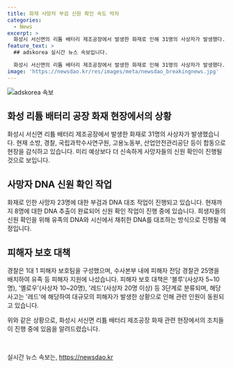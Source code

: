 ```yaml
---
title: 화재 사망자 부검 신원 확인 속도 박차
categories:
  - News
excerpt: >
  화성시 서신면의 리튬 배터리 제조공장에서 발생한 화재로 인해 31명의 사상자가 발생했다. 현재까지 내국인 3명을 포함한 23명의 희생자의 신원이 확인되지 않았다. 경찰은 DNA를 통해 유족의 DNA와 시신에서 채취한 DNA를 대조하여 확인할 계획이며, 이를 위해 8명의 DNA 추출이 이미 이루어졌다. 또한, 희생자 보호를 위해 특별한 팀이 구성되었고, 화재의 원인을 규명하기 위한 수사가 진행 중이다. 
feature_text: >
  ## adskorea 실시간 뉴스 속보입니다.

  화성시 서신면의 리튬 배터리 제조공장에서 발생한 화재로 인해 31명의 사상자가 발생했다. 현재까지 내국인 3명을 포함한 23명의 희생자의 신원이 확인되지 않았다. 경찰은 DNA를 통해 유족의 DNA와 시신에서 채취한 DNA를 대조하여 확인할 계획이며, 이를 위해 8명의 DNA 추출이 이미 이루어졌다. 또한, 희생자 보호를 위해 특별한 팀이 구성되었고, 화재의 원인을 규명하기 위한 수사가 진행 중이다. 
image: 'https://newsdao.kr/res/images/meta/newsdao_breakingnews.jpg'
---
```


<p><img src="https://newsdao.kr/res/images/meta/newsdao_breakingnews.jpg" alt="adskorea 속보" /></p>

<h2 data-ke-size="size26">화성 리튬 배터리 공장 화재 현장에서의 상황</h2>

<p data-ke-size="size16">화성시 서신면 리튬 배터리 제조공장에서 발생한 화재로 31명의 사상자가 발생했습니다. 현재 소방, 경찰, 국립과학수사연구원, 고용노동부, 산업안전관리공단 등이 합동으로 현장을 감식하고 있습니다. 미리 예상보다 더 신속하게 사망자들의 신원 확인이 진행될 것으로 보입니다.</p>

<h2 data-ke-size="size26">사망자 DNA 신원 확인 작업</h2>

<p data-ke-size="size16">화재로 인한 사망자 23명에 대한 부검과 DNA 대조 작업이 진행되고 있습니다. 현재까지 8명에 대한 DNA 추출이 완료되어 신원 확인 작업이 진행 중에 있습니다. 희생자들의 신원 확인을 위해 유족의 DNA와 시신에서 채취한 DNA를 대조하는 방식으로 진행될 예정입니다.</p>

<h2 data-ke-size="size26">피해자 보호 대책</h2>

<p data-ke-size="size16">경찰은 1대 1 피해자 보호팀을 구성했으며, 수사본부 내에 피해자 전담 경찰관 25명을 배치하여 유족 등 피해자 지원에 나섰습니다. 피해자 보호 대책은 '블루'(사상자 5~10명), '옐로우'(사상자 10~20명), '레드'(사상자 20명 이상) 등 3단계로 분류되며, 해당 사고는 '레드'에 해당하여 대규모의 피해자가 발생한 상황으로 인해 관련 인원이 동원되고 있습니다.</p>

<p>위와 같은 상황으로, 화성시 서신면 리튬 배터리 제조공장 화재 관련 현장에서의 조치들이 진행 중에 있음을 알려드렸습니다. </p>

<p data-ke-size="size16">&nbsp;</p>
실시간 뉴스 속보는, <a href="https://newsdao.kr" rel="dofollow">https://newsdao.kr</a>


